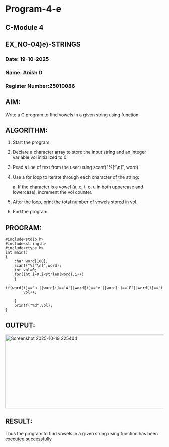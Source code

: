 # Program-4-e
## C-Module 4
## EX_NO-04)e)-STRINGS
### Date: 19-10-2025
### Name: Anish D
### Register Number:25010086
## AIM:
Write a C program to find vowels in a given string using function
## ALGORITHM:
1. Start the program.
2. Declare a character array to store the input string and an integer variable vol initialized to 0.
3. Read a line of text from the user using scanf("%[^\n]", word).
4. Use a for loop to iterate through each character of the string:

    a. If the character is a vowel (a, e, i, o, u in both uppercase and lowercase), increment the vol counter.

5. After the loop, print the total number of vowels stored in vol.
6. End the program.
## PROGRAM:
```
#include<stdio.h>
#include<string.h>
#include<ctype.h>
int main()
{
    char word[100];
    scanf("%[^\n]",word);
    int vol=0;
    for(int i=0;i<strlen(word);i++)
    {
        if(word[i]=='a'||word[i]=='A'||word[i]=='e'||word[i]=='E'||word[i]=='i'||word[i]=='I'||word[i]=='o'||word[i]=='O'||word[i]=='u'||word[i]=='U')
        vol++;
        
    }
    printf("%d",vol);
}
```
## OUTPUT:
<img width="833" height="233" alt="Screenshot 2025-10-19 225404" src="https://github.com/user-attachments/assets/eed78bc8-1237-4d2e-996d-c98982106f6e" />

## RESULT:
Thus the program to find vowels in a given string using function has been executed successfully
